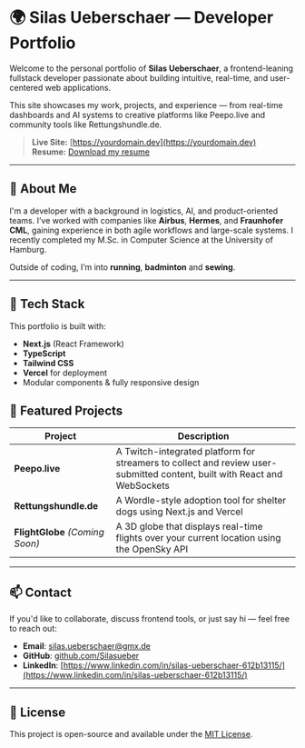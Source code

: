 # 🌍 Silas Ueberschaer — Developer Portfolio

Welcome to the personal portfolio of **Silas Ueberschaer**, a frontend-leaning fullstack developer passionate about building intuitive, real-time, and user-centered web applications.

This site showcases my work, projects, and experience — from real-time dashboards and AI systems to creative platforms like Peepo.live and community tools like Rettungshundle.de.

> **Live Site:** [https://yourdomain.dev](https://yourdomain.dev)  
> **Resume:** [Download my resume](./public/Silas_Ueberschaer_Optimized_Resume.docx)

---

## 🧠 About Me

I'm a developer with a background in logistics, AI, and product-oriented teams. I’ve worked with companies like **Airbus**, **Hermes**, and **Fraunhofer CML**, gaining experience in both agile workflows and large-scale systems. I recently completed my M.Sc. in Computer Science at the University of Hamburg.

Outside of coding, I’m into **running**, **badminton** and **sewing**.

---

## 🚀 Tech Stack

This portfolio is built with:

- **Next.js** (React Framework)
- **TypeScript**
- **Tailwind CSS**
- **Vercel** for deployment
- Modular components & fully responsive design

<!-- ---

## 📂 Sections

- `components/` – Reusable UI elements (Hero, Navbar, ProjectCard, etc.)
- `pages/` – Main page structure (index, about, contact)
- `public/` – Images, resume, and static files
- `styles/` – Tailwind CSS configuration

--- -->

## 🧩 Featured Projects

| Project         | Description |
|----------------|-------------|
| **Peepo.live** | A Twitch-integrated platform for streamers to collect and review user-submitted content, built with React and WebSockets |
| **Rettungshundle.de** | A Wordle-style adoption tool for shelter dogs using Next.js and Vercel |
| **FlightGlobe** *(Coming Soon)* | A 3D globe that displays real-time flights over your current location using the OpenSky API |

---

## 📫 Contact

If you'd like to collaborate, discuss frontend tools, or just say hi — feel free to reach out:

- **Email**: silas.ueberschaer@gmx.de  
- **GitHub**: [github.com/Silasueber](https://github.com/Silasueber)  
- **LinkedIn**: [https://www.linkedin.com/in/silas-ueberschaer-612b13115/](https://www.linkedin.com/in/silas-ueberschaer-612b13115/)

---

## 📝 License

This project is open-source and available under the [MIT License](LICENSE).

